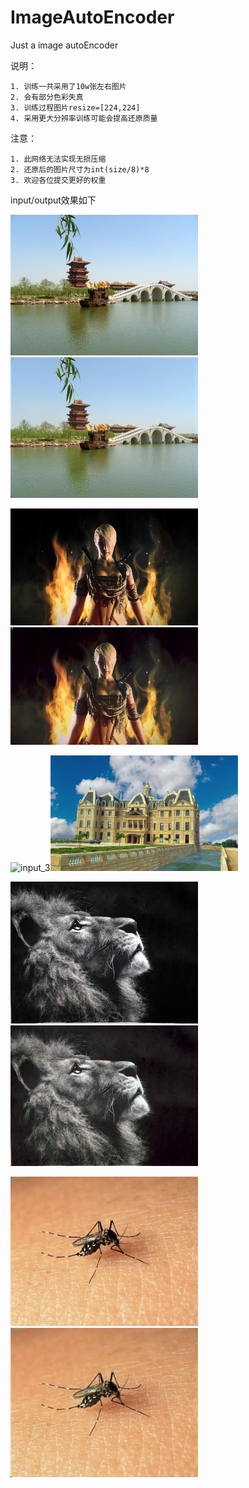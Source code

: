 # ImageAutoEncoder

Just a image autoEncoder

说明：

    1. 训练一共采用了10w张左右图片
    2. 会有部分色彩失真
    3. 训练过程图片resize=[224,224]
    4. 采用更大分辨率训练可能会提高还原质量

注意： 

    1. 此网络无法实现无损压缩
    2. 还原后的图片尺寸为int(size/8)*8
    3. 欢迎各位提交更好的权重
    
input/output效果如下

<img src="input_image/1.jpg" alt="input_1" width="300" /><img src="output_image/out_1.jpg" alt="input_1" width="300" />

<img src="input_image/2.jpg" alt="input_2" width="300" /><img src="output_image/out_2.jpg" alt="input_2" width="300" />

<img src="input_image/3.jpg" alt="input_3" width="300" /><img src="output_image/out_3.jpg" alt="input_3" width="300" />

<img src="input_image/4.jpg" alt="input_4" width="300" /><img src="output_image/out_4.jpg" alt="input_4" width="300" />

<img src="input_image/5.jpg" alt="input_5" width="300" /><img src="output_image/out_5.jpg" alt="input_5" width="300" />